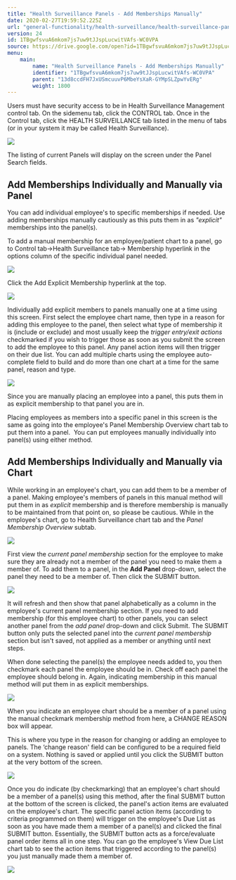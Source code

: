 ```yaml
---
title: "Health Surveillance Panels - Add Memberships Manually"
date: 2020-02-27T19:59:52.225Z
url: "general-functionality/health-surveillance/health-surveillance-panels-add-memberships-manually.html"
version: 24
id: 1TBgwfsvuA6mkom7js7uw9tJJspLucwitVAfs-WC0VPA
source: https://drive.google.com/open?id=1TBgwfsvuA6mkom7js7uw9tJJspLucwitVAfs-WC0VPA
menu:
    main:
        name: "Health Surveillance Panels - Add Memberships Manually"
        identifier: "1TBgwfsvuA6mkom7js7uw9tJJspLucwitVAfs-WC0VPA"
        parent: "13d8ccdFH7JxUSmcuuvP6MbeYsXaR-GYMpSLZpwYvERg"
        weight: 1800
---
```

Users must have security access to be in Health Surveillance Management control tab. On the sidemenu tab, click the CONTROL tab. Once in the Control tab, click the HEALTH SURVEILLANCE tab listed in the menu of tabs (or in your system it may be called Health Surveillance).

![](../../external_files/fae942d2400869a7034c5e39b8b9a351.png)

The listing of current Panels will display on the screen under the Panel Search fields.

## Add Memberships Individually and Manually via Panel

You can add individual employee's to specific memberships if needed. Use adding memberships manually cautiously as this puts them in as *"explicit"* memberships into the panel(s).

To add a manual membership for an employee/patient chart to a panel, go to Control tab→Health Surveillance tab→ Membership hyperlink in the options column of the specific individual panel needed.

![](../../external_files/7e22442767322ce88e27e6de517957c0.png)

Click the Add Explicit Membership hyperlink at the top.

![](../../external_files/294d1d4ca5fabf4e6b5bf792e8f6c8c2.png)

Individually add explicit members to panels manually one at a time using this screen. First select the employee chart name, then type in a reason for adding this employee to the panel, then select what type of membership it is (include or exclude) and most usually keep the *trigger entry/exit actions* checkmarked if you wish to trigger those as soon as you submit the screen to add the employee to this panel. Any panel action items will then trigger on their due list. You can add multiple charts using the employee auto-complete field to build and do more than one chart at a time for the same panel, reason and type.

![](../../external_files/bf177a6040a4637559bc125c481d724c.png)

Since you are manually placing an employee into a panel, this puts them in as explicit membership to that panel you are in.

Placing employees as members into a specific panel in this screen is the same as going into the employee's Panel Membership Overview chart tab to put them into a panel.  You can put employees manually individually into panel(s) using either method.

## Add Memberships Individually and Manually via Chart

While working in an employee's chart, you can add them to be a member of a panel. Making employee's members of panels in this manual method will put them in as *explicit* membership and is therefore membership is manually to be maintained from that point on, so please be cautious. While in the employee's chart, go to Health Surveillance chart tab and the *Panel Membership Overview* subtab.

![](../../external_files/89102a0cfa9e6c46aff178f66627eac9.png)

First view the *current panel membership* section for the employee to make sure they are already not a member of the panel you need to make them a member of. To add them to a panel, in the **Add Panel** drop-down, select the panel they need to be a member of. Then click the SUBMIT button.

![](../../external_files/a7ac70db41ebcac665c341f313b24021.png)

It will refresh and then show that panel alphabetically as a column in the employee's current panel membership section. If you need to add membership (for this employee chart) to other panels, you can select another panel from the *add panel* drop-down and click Submit. The SUBMIT button only puts the selected panel into the *current panel membership* section but isn't saved, not applied as a member or anything until next steps.

When done selecting the panel(s) the employee needs added to, you then checkmark each panel the employee should be in. Check off each panel the employee should belong in. Again, indicating membership in this manual method will put them in as explicit memberships.

![](../../external_files/0f97bb186589c118750be1e20896dd3c.png)

When you indicate an employee chart should be a member of a panel using the manual checkmark membership method from here, a CHANGE REASON box will appear.

This is where you type in the reason for changing or adding an employee to panels. The ‘change reason' field can be configured to be a required field on a system. Nothing is saved or applied until you click the SUBMIT button at the very bottom of the screen.

![](../../external_files/0fee313548538c947bc7d890bd0f0cb8.png)

Once you do indicate (by checkmarking) that an employee's chart should be a member of a panel(s) using this method, after the final SUBMIT button at the bottom of the screen is clicked, the panel's action items are evaluated on the employee's chart. The specific panel action items (according to criteria programmed on them) will trigger on the employee's Due List as soon as you have made them a member of a panel(s) and clicked the final SUBMIT button. Essentially, the SUBMIT button acts as a force/evaluate panel order items all in one step. You can go the employee's View Due List chart tab to see the action items that triggered according to the panel(s) you just manually made them a member of.

![](../../external_files/13ee521083115d398759b8a6b2fc05dd.png)

